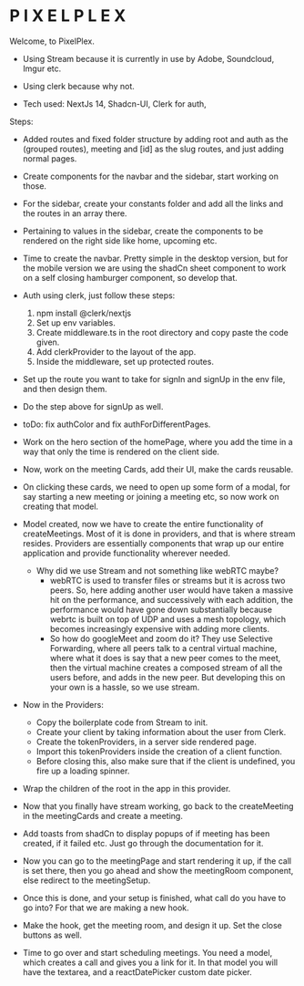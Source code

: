 # P I X E L   P L E X 

Welcome, to PixelPlex. 


- Using Stream because it is currently in use by Adobe, Soundcloud, Imgur etc. 
- Using clerk because why not. 

- Tech used: NextJs 14, Shadcn-UI, Clerk for auth,  

Steps: 
- Added routes and fixed folder structure by adding root and auth as the (grouped routes), meeting and [id] as the slug routes, and just adding normal pages. 

- Create components for the navbar and the sidebar, start working on those. 

- For the sidebar, create your constants folder and add all the links and the routes in an array there. 

- Pertaining to values in the sidebar, create the components to be rendered on the right side like home, upcoming etc. 

- Time to create the navbar. Pretty simple in the desktop version, but for the mobile version we are using the shadCn sheet component to work on a self closing hamburger component, so develop that. 

- Auth using clerk, just follow these steps: 
    1. npm install @clerk/nextjs
    2. Set up env variables. 
    3. Create middleware.ts in the root directory and copy paste the code given. 
    4. Add clerkProvider to the layout of the app.  
    5. Inside the middleware, set up protected routes. 

- Set up the route you want to take for signIn and signUp in the env file, and then design them. 
- Do the step above for signUp as well. 

- toDo: fix authColor and fix authForDifferentPages. 

- Work on the hero section of the homePage, where you add the time in a way that only the time is rendered on the client side. 

- Now, work on the meeting Cards, add their UI, make the cards reusable. 

- On clicking these cards, we need to open up some form of a modal, for say starting a new meeting or joining a meeting etc, so now work on creating that model. 


- Model created, now we have to create the entire functionality of createMeetings. Most of it is done in providers, and that is where stream resides. Providers are essentially components that wrap up our entire application and provide functionality wherever needed. 
    - Why did we use Stream and not something like webRTC maybe? 
        - webRTC is used to transfer files or streams but it is across two peers. So, here adding another user would have taken a massive hit on the performance, and successively with each addition, the performance would have gone down substantially because webrtc is built on top of UDP and uses a mesh topology, which becomes increasingly expensive with adding more clients. 
        - So how do googleMeet and zoom do it? They use Selective Forwarding, where all peers talk to a central virtual machine, where what it does is say that a new peer comes to the meet, then the virtual machine creates a composed stream of all the users before, and adds in the new peer. But developing this on your own is a hassle, so we use stream. 


- Now in the Providers: 
    - Copy the boilerplate code from Stream to init. 
    - Create your client by taking information about the user from Clerk. 
    - Create the tokenProviders, in a server side rendered page. 
    - Import this tokenProviders inside the creation of a client function. 
    - Before closing this, also make sure that if the client is undefined, you fire up a loading spinner. 

- Wrap the children of the root in the app in this provider. 

- Now that you finally have stream working, go back to the createMeeting in the meetingCards and create a meeting. 

- Add toasts from shadCn to display popups of if meeting has been created, if it failed etc. Just go through the documentation for it. 

- Now you can go to the meetingPage and start rendering it up, if the call is set there, then you go ahead and show the meetingRoom component, else redirect to the meetingSetup. 

- Once this is done, and your setup is finished, what call do you have to go into? For that we are making a new hook. 

- Make the hook, get the meeting room, and design it up. Set the close buttons as well. 

- Time to go over and start scheduling meetings. You need a model, which creates a call and gives you a link for it. In that model you will have the textarea, and a reactDatePicker custom date picker. 